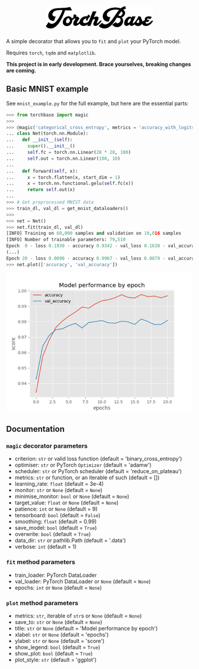 <h1 align=center>
  <img alt="TorchBase" src="gfx/title.png" height=60px>
</h1>

A simple decorator that allows you to `fit` and `plot` your PyTorch model.

Requires `torch`, `tqdm` and `matplotlib`.

**This project is in early development. Brace yourselves, breaking changes are coming.**

## Basic MNIST example
See `mnist_example.py` for the full example, but here are the essential parts:

```python
>>> from torchbase import magic
>>> 
>>> @magic('categorical_cross_entropy', metrics = 'accuracy_with_logits')
... class Net(torch.nn.Module):
...   def __init__(self):
...     super().__init__()
...     self.fc = torch.nn.Linear(28 * 28, 100)
...     self.out = torch.nn.Linear(100, 10)
... 
...   def forward(self, x):
...     x = torch.flatten(x, start_dim = 1)
...     x = torch.nn.functional.gelu(self.fc(x))
...     return self.out(x)
... 
>>> # Get preprocessed MNIST data
>>> train_dl, val_dl = get_mnist_dataloaders()
>>> 
>>> net = Net()
>>> net.fit(train_dl, val_dl)
[INFO] Training on 60,000 samples and validation on 10,016 samples
[INFO] Number of trainable parameters: 79,510
Epoch  0 - loss 0.1930 - accuracy 0.9342 - val_loss 0.1638 - val_accuracy 0.9427: 100%|███████████████████████████████| 60000/60000 [00:08<00:00, 6695.25it/s]
(...)
Epoch 20 - loss 0.0090 - accuracy 0.9967 - val_loss 0.0879 - val_accuracy 0.9808: 100%|███████████████████████████████| 60000/60000 [00:08<00:00, 6921.11it/s]
>>> net.plot(['accuracy', 'val_accuracy'])
```
![Plot showing the accuracy and validation accuracy by epoch](gfx/mnist.png)

## Documentation

### `magic` decorator parameters
- criterion: `str` or valid loss function (default = 'binary_cross_entropy')
- optimiser: `str` or PyTorch `Optimizer` (default = 'adamw')
- scheduler: `str` or PyTorch scheduler (default = 'reduce_on_plateau')
- metrics: `str` or function, or an iterable of such (default = [])
- learning_rate: `float` (default = 3e-4)
- monitor: `str` or `None` (default = `None`)
- minimise_monitor: `bool` or `None` (default = `None`)
- target_value: `float` or `None` (default = `None`)
- patience: `int` or `None` (default = 9)
- tensorboard: `bool` (default = `False`)
- smoothing: `float` (default = 0.99)
- save_model: `bool` (default = `True`)
- overwrite: `bool` (default = `True`)
- data_dir: `str` or pathlib.Path (default = '.data')
- verbose: `int` (default = 1)

### `fit` method parameters
- train_loader: PyTorch DataLoader
- val_loader: PyTorch DataLoader or `None` (default = `None`)
- epochs: `int` or `None` (default = `None`)

### `plot` method parameters
- metrics: `str`, iterable of `str`s or `None` (default = `None`)
- save_to: `str` or `None` (default = `None`)
- title: `str` or `None` (default = 'Model performance by epoch')
- xlabel: `str` or `None` (default = 'epochs')
- ylabel: `str` or `None` (default = 'score')
- show_legend: `bool` (default = `True`)
- show_plot: `bool` (default = `True`)
- plot_style: `str` (default = 'ggplot')
